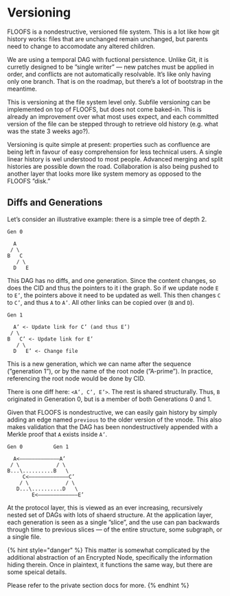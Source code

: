 # Versioning

FLOOFS is a nondestructive, versioned file system. This is a lot like how git history works: files that are unchanged remain unchanged, but parents need to change to accomodate any altered children.

We are using a temporal DAG with fuctional persistence. Unlike Git, it is curretly designed to be ”single writer” — new patches must be applied in order, and conflicts are not automatically resolvable. It’s like only having only one branch. That is on the roadmap, but there’s a lot of bootstrap in the meantime.

This is versioning at the file system level only. Subfile versioning can be implemented on top of FLOOFS, but does not come baked-in. This is already an improvement over what most uses expect, and each committed version of the file can be stepped through to retrieve old history \(e.g. what was the state 3 weeks ago?\).

Versioning is quite simple at present: properties such as confluence are being left in favour of easy comprehension for less technical users. A single linear history is wel understood to most people. Advanced merging and split histories are possible down the road. Collaboration is also being pushed to another layer that looks more like system memory as opposed to the FLOOFS ”disk.”

## Diffs and Generations

Let’s consider an illustrative example: there is a simple tree of depth 2.

```text
Gen 0

  A
 / \
B   C
   / \
  D   E
```

This DAG has no diffs, and one generation. Since the content changes, so does the CID and thus the pointers to it i the graph. So if we update node `E` to `E’`, the pointers above it need to be updated as well. This then changes `C` to `C’`, and thus `A` to `A’`. All other links can be copied over \(`B` and `D`\).

```text
Gen 1

  A’ <- Update link for C’ (and thus E’)
 / \
B   C’ <- Update link for E’
   / \
  D   E’ <- Change file
```

This is a new generation, which we can name after the sequence \(”generation 1”\), or by the name of the root node \(”A-prime”\). In practice, referencing the root node would be done by CID.

There is one diff here: `<A’, C’, E’>`. The rest is shared structurally. Thus, `B` originated in Generation 0, but is a member of both Generations 0 and 1.

Given that FLOOFS is nondestructive, we can easily gain history by simply adding an edge named `previous` to the older version of the vnode. This also makes validation that the DAG has been nondestructively appended with a Merkle proof that `A` exists inside `A’`.

```text
Gen 0          Gen 1

  A<—————————————A’
 / \            / \
B...\..........B   \
     C<—————————————C’
    / \            / \
   D...\..........D   \
        E<—————————————E’
```

At the protocol layer, this is viewed as an ever increasing, recursively nested set of DAGs with lots of shaerd structure. At the application layer, each generation is seen as a single ”slice”, and the use can pan backwards through time to previous slices — of the entire structure, some subgraph, or a single file.

{% hint style="danger" %}
This matter is somewhat complicated by the additional abstraction of an Encrypted Node, specifically the information hiding therein. Once in plaintext, it functions the same way, but there are some speical details.

Please refer to the private section docs for more.
{% endhint %}

